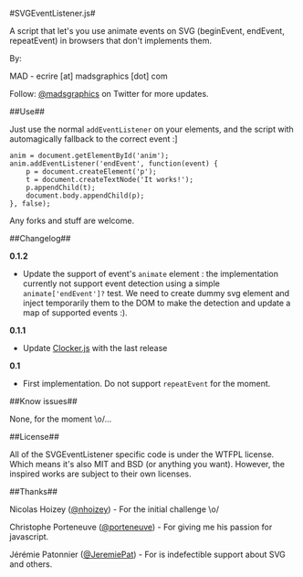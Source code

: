 #SVGEventListener.js#

A script that let's you use animate events on SVG (beginEvent, endEvent, repeatEvent) in browsers that don't implements them.

By:

MAD - ecrire [at] madsgraphics [dot] com


Follow: [@madsgraphics](http://twitter.com/madsgraphics) on Twitter for more updates.

##Use##

Just use the normal `addEventListener` on your elements, and the script with automagically fallback to the correct event :]

    anim = document.getElementById('anim');
    anim.addEventListener('endEvent', function(event) {
        p = document.createElement('p');
        t = document.createTextNode('It works!');
        p.appendChild(t);
        document.body.appendChild(p);
    }, false);

Any forks and stuff are welcome.

##Changelog##

**0.1.2**

* Update the support of event's `animate` element : the implementation currently not support event detection using a simple `animate['endEvent']?` test. We need to create dummy svg element and inject temporarily them to the DOM to make the detection and update a map of supported events :).


**0.1.1**

* Update [Clocker.js](https://github.com/madsgraphics/clocker.js) with the last release


**0.1**

* First implementation. Do not support `repeatEvent` for the moment.


##Know issues##

None, for the moment \o/…


##License##

All of the SVGEventListener specific code is under the WTFPL license. Which means it's also MIT and BSD (or anything you want). However, the inspired works are subject to their own licenses.


##Thanks##

Nicolas Hoizey ([@nhoizey](http://twitter.com/nhoizey)) - For the initial challenge \o/

Christophe Porteneuve ([@porteneuve](http://twitter.com/porteneuve)) - For giving me his passion for javascript.

Jérémie Patonnier ([@JeremiePat](http://twitter.com/jeremiepat)) - For is indefectible support about SVG and others.
